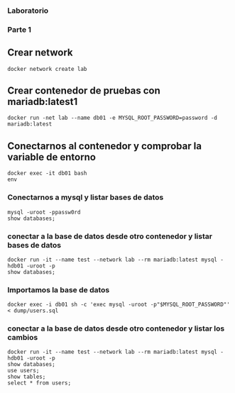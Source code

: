 ### Laboratorio

### Parte 1

## Crear network

``` 
docker network create lab
```

## Crear contenedor de pruebas con mariadb:latest1

```
docker run -net lab --name db01 -e MYSQL_ROOT_PASSWORD=password -d mariadb:latest
```

## Conectarnos al contenedor y comprobar la variable de entorno
```
docker exec -it db01 bash
env
```

### Conectarnos a mysql y listar bases de datos
```
mysql -uroot -ppassw0rd
show databases;
```
### conectar a la base de datos desde otro contenedor y listar bases de datos

```
docker run -it --name test --network lab --rm mariadb:latest mysql -hdb01 -uroot -p
show databases;
```
### Importamos la base de datos

```
docker exec -i db01 sh -c 'exec mysql -uroot -p"$MYSQL_ROOT_PASSWORD"' < dump/users.sql
```


### conectar a la base de datos desde otro contenedor y listar los cambios

```
docker run -it --name test --network lab --rm mariadb:latest mysql -hdb01 -uroot -p
show databases;
use users;
show tables;
select * from users;
```
